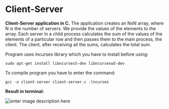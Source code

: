 # Client-Server

**Client-Server application in C.** 
The application creates an NxN array, where N is the number of servers. We provide the values of the elements to the array. Each server in a child process calculates the sum of the values of the elements of a particular row and then passes them to the main process, the client. The client, after receiving all the sums, calculates the total sum.

Program uses lncurses library which you have to install before using:

    sudo apt-get install libncurses5-dev libncursesw5-dev

To compile program you have to enter the command:

    gcc -o client-server client-server.c -lncurses


**Result in terminal:**

![enter image description here](https://i.imgur.com/kJvi7Rw.png)

